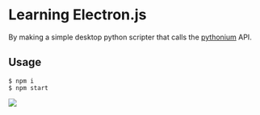 # Learning Electron.js 

By making a simple desktop python scripter that calls the [pythonium](https://pythonium.net/about) API.

## Usage

```console
$ npm i
$ npm start
```

![](https://media.tenor.com/YwGrE2_3rewAAAAM/anime-korosensei.gif)